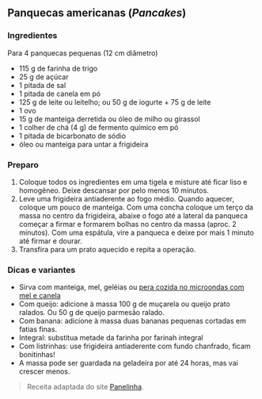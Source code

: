 ## Panquecas americanas (*Pancakes*)

### Ingredientes

Para 4 panquecas pequenas (12 cm diâmetro)

* 115 g de farinha de trigo
* 25 g de açúcar
* 1 pitada de sal
* 1 pitada de canela em pó
* 125 g de leite ou leitelho; ou 50 g de iogurte + 75 g de leite
* 1 ovo
* 15 g de manteiga derretida ou óleo de milho ou girassol
* 1 colher de chá (4 g) de fermento químico em pó
* 1 pitada de bicarbonato de sódio
* óleo ou manteiga para untar a frigideira

### Preparo

1. Coloque todos os ingredientes em uma tigela e misture até ficar
   liso e homogêneo. Deixe descansar por pelo menos 10 minutos.
2. Leve uma frigideira antiaderente ao fogo médio. Quando aquecer,
   coloque um pouco de manteiga.  Com uma concha coloque um terço da
   massa no centro da frigideira, abaixe o fogo até a lateral da
   panqueca começar a firmar e formarem bolhas no centro da massa
   (aproc. 2 minutos). Com uma espátula, vire a panqueca e deixe por
   mais 1 minuto até firmar e dourar.
3. Transfira para um prato aquecido e repita a operação.
 
### Dicas e variantes

* Sirva com manteiga, mel, geléias ou [pera cozida no microondas com mel e canela](https://www.panelinha.com.br/receita/pera-cozida-mel-canela)
* Com queijo: adicione à massa 100 g de muçarela ou queijo prato
  ralados. Ou 50 g de queijo parmesão ralado.
* Com banana: adicione à massa duas bananas pequenas cortadas em fatias finas.
* Integral: substitua metade da farinha por farinah integral
* Com listrinhas: use frigideira antiaderente com fundo chanfrado,
  ficam bonitinhas!
* A massa pode ser guardada na geladeira por até 24 horas, mas vai crescer menos.

> Receita adaptada do site [Panelinha](https://www.panelinha.com.br/receita/panquecas-americanas-pancakes). 


